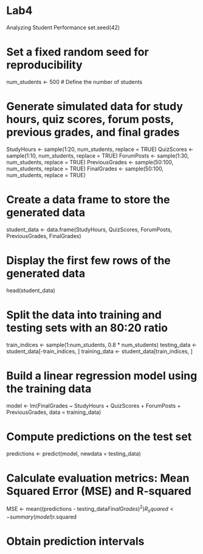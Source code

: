 # Lab4
Analyzing Student Performance
set.seed(42)  
# Set a fixed random seed for reproducibility
num_students <- 500  # Define the number of students

# Generate simulated data for study hours, quiz scores, forum posts, previous grades, and final grades
StudyHours <- sample(1:20, num_students, replace = TRUE)
QuizScores <- sample(1:10, num_students, replace = TRUE)
ForumPosts <- sample(1:30, num_students, replace = TRUE)
PreviousGrades <- sample(50:100, num_students, replace = TRUE)
FinalGrades <- sample(50:100, num_students, replace = TRUE)

# Create a data frame to store the generated data
student_data <- data.frame(StudyHours, QuizScores, ForumPosts, PreviousGrades, FinalGrades)

# Display the first few rows of the generated data
head(student_data)

# Split the data into training and testing sets with an 80:20 ratio
train_indices <- sample(1:num_students, 0.8 * num_students)
testing_data <- student_data[-train_indices, ]
training_data <- student_data[train_indices, ]

# Build a linear regression model using the training data
model <- lm(FinalGrades ~ StudyHours + QuizScores + ForumPosts + PreviousGrades, data = training_data)

# Compute predictions on the test set
predictions <- predict(model, newdata = testing_data)

# Calculate evaluation metrics: Mean Squared Error (MSE) and R-squared
MSE <- mean((predictions - testing_data$FinalGrades)^2)
R_squared <- summary(model)$r.squared

# Obtain prediction intervals
